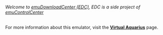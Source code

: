 ###### Welcome to [emuDownloadCenter (EDC)](https://github.com/PhoenixInteractiveNL/emuDownloadCenter/wiki/), EDC is a side project of [emuControlCenter](https://github.com/PhoenixInteractiveNL/emuControlCenter/wiki/)

For more information about this emulator, visit the [**Virtual Aquarius**](https://github.com/PhoenixInteractiveNL/emuDownloadCenter/wiki/Emulator-vaquarius#menu) page.
